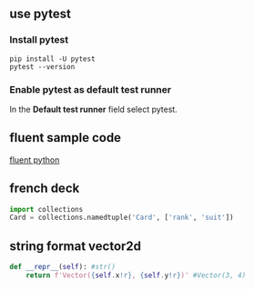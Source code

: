 ## use pytest
### Install pytest
```shell script
pip install -U pytest
pytest --version
```
### Enable pytest as default test runner
In the **Default test runner** field select pytest.

## fluent sample code 
[fluent python](https://github.com/fluentpython/example-code)
## french deck  
```python
import collections
Card = collections.namedtuple('Card', ['rank', 'suit'])
```
## string format vector2d
```python
def __repr__(self): #str()
    return f'Vector({self.x!r}, {self.y!r})' #Vector(3, 4)
```

